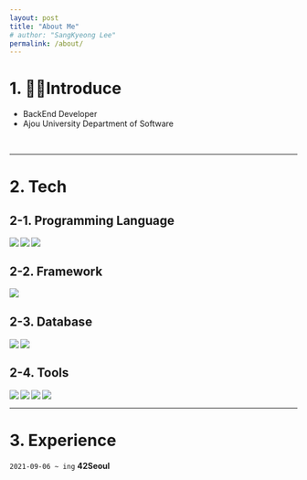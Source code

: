 ```yaml
---
layout: post
title: "About Me"
# author: "SangKyeong Lee"
permalink: /about/
---
```


# 1. 🙍‍♂️Introduce
- BackEnd Developer
- Ajou University Department of Software
<br>

---

# 2. Tech

## 2-1. Programming Language
<img src="https://img.shields.io/badge/Java-007396?style=flat-square&logo=Java&logoColor=white" align="left"><img src="https://img.shields.io/badge/C-A8B9CC?style=flat-square&logo=C&logoColor=white" align="left"><img src="https://img.shields.io/badge/Python-3776AB?style=flat-square&logo=Python&logoColor=white" align="left"><br>

## 2-2. Framework
<img src="https://img.shields.io/badge/Spring-6DB33F?style=flat-square&logo=Spring&logoColor=white" align="left">

<br>

## 2-3. Database
<img src="https://img.shields.io/badge/PostgreSQL-3776AB?style=flat-square&logo=Python&logoColor=white" align="left"><img src="https://img.shields.io/badge/MariaDB-003545?style=flat-square&logo=MariaDB&logoColor=white" align="left">

<!-- ![my](https://img.shields.io/badge/MySQL-4479A1?style=flat-square&logo=MySQL&logoColor=white) -->
<br>

## 2-4. Tools
<img src="https://img.shields.io/badge/IntelliJ-000000?style=flat-square&logo=IntelliJ-IDEA&logoColor=white" align="left"><img src="https://img.shields.io/badge/Git-F05032?style=flat-square&logo=Git&logoColor=white" align="left"><img src="https://img.shields.io/badge/Travis%20CI-3EAAAF?style=flat-square&logo=Travis-CI&logoColor=white" align="left"><img src="https://img.shields.io/badge/Amazon%20AWS-232F3E?style=flat-square&logo=Amazon-AWS&logoColor=white" align="left"><br>

--- 

# 3. Experience
`2021-09-06 ~ ing` **42Seoul**